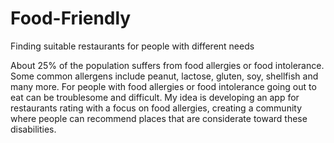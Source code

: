Food-Friendly
=============

Finding suitable restaurants for people with different needs

About 25% of the population suffers from food allergies or food intolerance. Some common allergens include peanut, lactose, gluten, soy, shellfish and many more. For people with food allergies or food intolerance going out to eat can be troublesome and difficult. My idea is developing an app for restaurants rating with a focus on food allergies, creating a community where people can recommend places that are considerate toward these disabilities.
